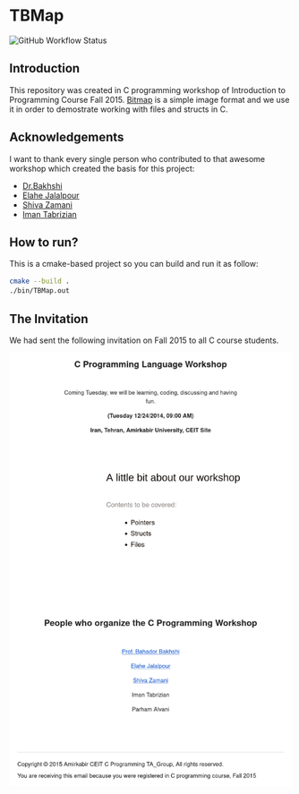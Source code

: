 # TBMap

![GitHub Workflow Status](https://img.shields.io/github/actions/workflow/status/1995parham/TBMap/cmake.yml?label=cmake&logo=github&style=flat-square&branch=main)

## Introduction

This repository was created in C programming workshop of Introduction to Programming Course Fall 2015.
[Bitmap](https://en.wikipedia.org/wiki/BMP_file_format) is a simple image format and we use it in order to demostrate working with files and structs in C.

## Acknowledgements

I want to thank every single person who contributed to that awesome workshop which created the basis for this project:

- [Dr.Bakhshi](https://github.com/Bahador-Bakhshi)
- [Elahe Jalalpour](https://github.com/eljalalpour)
- [Shiva Zamani](https://github.com/shiva-z)
- [Iman Tabrizian](https://github.com/tabrizian)

## How to run?

This is a cmake-based project so you can build and run it as follow:

```sh
cmake --build .
./bin/TBMap.out
```

## The Invitation

We had sent the following invitation on Fall 2015 to all C course students.

![Memories...](./img/memories.png)
